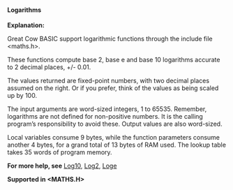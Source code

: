 <div class="section">

<div class="titlepage">

<div>

<div>

#### <span id="logarithms"></span>Logarithms

</div>

</div>

</div>

<span class="strong">**Explanation:**</span>

Great Cow BASIC support logarithmic functions through the include file
&lt;maths.h&gt;.

These functions compute base 2, base e and base 10 logarithms accurate
to 2 decimal places, +/- 0.01.

The values returned are fixed-point numbers, with two decimal places
assumed on the right. Or if you prefer, think of the values as being
scaled up by 100.

The input arguments are word-sized integers, 1 to 65535. Remember,
logarithms are not defined for non-positive numbers. It is the calling
program’s responsibility to avoid these. Output values are also
word-sized.

Local variables consume 9 bytes, while the function parameters consume
another 4 bytes, for a grand total of 13 bytes of RAM used. The lookup
table takes 35 words of program memory.

<span class="strong">**For more help, see**</span>
<a href="log10" class="link" title="Log10">Log10</a>,
<a href="log2" class="link" title="Log2">Log2</a>,
<a href="loge" class="link" title="Loge">Loge</a>

<span class="strong">**Supported in &lt;MATHS.H&gt;**</span>

</div>
